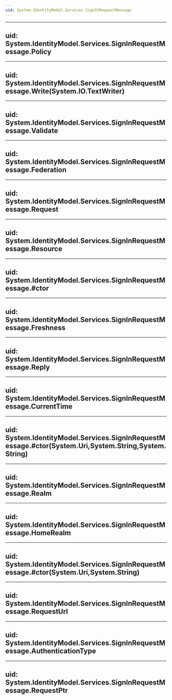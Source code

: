 ```yaml
---
uid: System.IdentityModel.Services.SignInRequestMessage
---
```


---
uid: System.IdentityModel.Services.SignInRequestMessage.Policy
---

---
uid: System.IdentityModel.Services.SignInRequestMessage.Write(System.IO.TextWriter)
---

---
uid: System.IdentityModel.Services.SignInRequestMessage.Validate
---

---
uid: System.IdentityModel.Services.SignInRequestMessage.Federation
---

---
uid: System.IdentityModel.Services.SignInRequestMessage.Request
---

---
uid: System.IdentityModel.Services.SignInRequestMessage.Resource
---

---
uid: System.IdentityModel.Services.SignInRequestMessage.#ctor
---

---
uid: System.IdentityModel.Services.SignInRequestMessage.Freshness
---

---
uid: System.IdentityModel.Services.SignInRequestMessage.Reply
---

---
uid: System.IdentityModel.Services.SignInRequestMessage.CurrentTime
---

---
uid: System.IdentityModel.Services.SignInRequestMessage.#ctor(System.Uri,System.String,System.String)
---

---
uid: System.IdentityModel.Services.SignInRequestMessage.Realm
---

---
uid: System.IdentityModel.Services.SignInRequestMessage.HomeRealm
---

---
uid: System.IdentityModel.Services.SignInRequestMessage.#ctor(System.Uri,System.String)
---

---
uid: System.IdentityModel.Services.SignInRequestMessage.RequestUrl
---

---
uid: System.IdentityModel.Services.SignInRequestMessage.AuthenticationType
---

---
uid: System.IdentityModel.Services.SignInRequestMessage.RequestPtr
---
